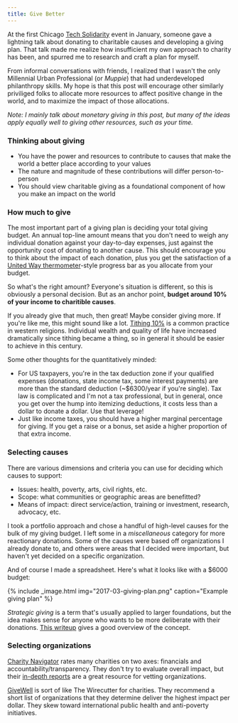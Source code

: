 ```yaml
---
title: Give Better
---
```


At the first Chicago [Tech Solidarity](https://techsolidarity.org/) event in
January, someone gave a lightning talk about donating to charitable causes and
developing a giving plan. That talk made me realize how insufficient my own
approach to charity has been, and spurred me to research and craft a
plan for myself.

From informal conversations with friends, I realized that I wasn't the only
Millennial Urban Professional (or *Muppie*) that had underdeveloped philanthropy
skills. My hope is that this post will encourage other similarly priviliged
folks to allocate more resources to affect positive change in the world, and to
maximize the impact of those allocations.

*Note: I mainly talk about monetary giving in this post, but many of the ideas
apply equally well to giving other resources, such as your time.*


### Thinking about giving

* You have the power and resources to contribute to causes that make the world a
  better place according to your values
* The nature and magnitude of these contributions will differ person-to-person
* You should view charitable giving as a foundational component of
  how you make an impact on the world

### How much to give

The most important part of a giving plan is deciding your total giving budget.
An annual top-line amount means that you don't need to weigh any individual
donation against your day-to-day expenses, just against the opportunity cost of
donating to another cause. This should encourage you to think about the impact
of each donation, plus you get the satisfaction of a [United Way
thermometer](https://www.google.com/search?q=united+way+thermometer)-style
progress bar as you allocate from your budget.

So what's the right amount? Everyone's situation is different, so this is
obviously a personal decision. But as an anchor point, **budget around 10% of
your income to charitible causes**.

If you already give that much, then great! Maybe consider giving more. If you're
like me, this might sound like a lot. 
[Tithing 10%](https://en.wikipedia.org/wiki/Tithe) is a common practice in
western religions. Individual wealth and quality of life have increased
dramatically since tithing became a thing, so in general it should be easier
to achieve in this century.

Some other thoughts for the quantitatively minded:

* For US taxpayers, you're in the tax deduction zone if your qualified expenses
  (donations, state income tax, some interest payments) are more than the
  standard deduction (~$6300/year if you're single).  Tax law is complicated and
  I'm not a tax professional, but in general, once you get over the hump into
  itemizing deductions, it costs less than a dollar to donate a dollar. Use that
  leverage!
* Just like income taxes, you should have a higher marginal percentage for
  giving. If you get a raise or a bonus, set aside a higher proportion of that
  extra income.


### Selecting causes

There are various dimensions and criteria you can use for deciding which causes
to support:

* Issues: health, poverty, arts, civil rights, etc.
* Scope: what communities or geographic areas are benefitted?
* Means of impact: direct service/action, training or investment, research,
  advocacy, etc.

I took a portfolio approach and chose a handful of high-level causes for the bulk
of my giving budget. I left some in a *miscellaneous* category for more reactionary
donations. Some of the causes were based off organizations I already donate to,
and others were areas that I decided were important, but haven't yet
decided on a specific organization.

And of course I made a spreadsheet. Here's what it looks like with a $6000
budget:

{% include _image.html img="2017-03-giving-plan.png" caption="Example giving plan" %}

*Strategic giving* is a term that's usually applied to larger foundations, but
the idea makes sense for anyone who wants to be more deliberate with their
donations. [This writeup](http://calvinedwardscompany.com/What%20is%20Strategic%20Giving.pdf)
gives a good overview of the concept.


### Selecting organizations


[Charity Navigator](https://www.charitynavigator.org/) rates many charities on
two axes: financials and accountability/transparency. They don't try to evaluate
overall impact, but their [in-depth
reports](https://www.charitynavigator.org/index.cfm?bay=search.summary&orgid=3247)
are a great resource for vetting organizations.

[GiveWell](http://www.givewell.org/) is sort of like The Wirecutter for
charities. They recommend a short list of organizations that they determine
deliver the highest impact per dollar. They skew toward international public
health and anti-poverty initiatives.



